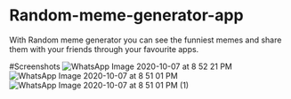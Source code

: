 # Random-meme-generator-app
With Random meme generator you can see the funniest memes and share them with your friends through your favourite apps.

#Screenshots
![WhatsApp Image 2020-10-07 at 8 52 21 PM](https://user-images.githubusercontent.com/66404345/95351783-3384c300-08df-11eb-9f49-90496d635336.jpeg) 
![WhatsApp Image 2020-10-07 at 8 51 01 PM](https://user-images.githubusercontent.com/66404345/95351877-48f9ed00-08df-11eb-9b46-3a18a331c5ce.jpeg)
![WhatsApp Image 2020-10-07 at 8 51 01 PM (1)](https://user-images.githubusercontent.com/66404345/95351909-50b99180-08df-11eb-93ae-074e2163ce6b.jpeg)
